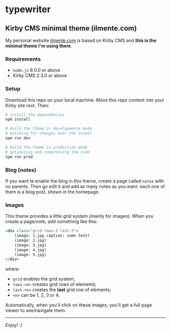 # typewriter
## Kirby CMS minimal theme (ilmente.com)

My personal website [ilmente.com](http://ilmente.com) is based on Kirby CMS 
and **this is the minimal theme I'm using there**.

### Requirements
- `node.js` 6.0.0 or above
- Kirby CMS 2.3.0 or above

### Setup
Download this repo on your local machine.
Move this repo content into your Kirby site root.
Then:

``` bash
# install the dependencies
npm install

# build the theme in developmente mode
# watching for changes over the assets 
npm run dev 

# build the theme in production mode
# optimising and compressing the code
npm run prod 
```

### Blog (notes)
If you want te enable the blog in this theme, create a page called `notes` with no parents.
Then go edit it and add as many notes as you want: each one of them is a blog post, shown in the homepage.

### Images
This theme provides a little grid system (mainly for images).
When you create a page/note, add something like this: 

``` html
<div class="grid rows-3 last-2">
    (image: 1.jpg caption: some text)
    (image: 2.jpg)
    (image: 3.jpg)
    (image: 4.jpg)
    (image: 5.jpg)
</div>
```

where:

- `grid` enables the grid system;
- `rows-<n>` creates grid rows of <n> elements;
- `last-<n>` creates the **last** grid row of <n> elements;
- `<n>` can be 1, 2, 3 or 4.

Automatically, when you'll click on these images, you'll get a full page viewer to see/navigate them.

---

*Enjoy! :)*
